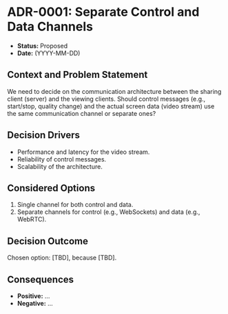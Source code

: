 ﻿# ADR-0001: Separate Control and Data Channels

- **Status:** Proposed
- **Date:** (YYYY-MM-DD)

## Context and Problem Statement

We need to decide on the communication architecture between the sharing client (server) and the viewing clients. Should control messages (e.g., start/stop, quality change) and the actual screen data (video stream) use the same communication channel or separate ones?

## Decision Drivers

- Performance and latency for the video stream.
- Reliability of control messages.
- Scalability of the architecture.

## Considered Options

1.  Single channel for both control and data.
2.  Separate channels for control (e.g., WebSockets) and data (e.g., WebRTC).

## Decision Outcome

Chosen option: [TBD], because [TBD].

## Consequences

- **Positive:** ...
- **Negative:** ...

